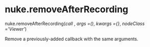 # nuke.removeAfterRecording
nuke.removeAfterRecording(_call_ , _args =()_, _kwargs ={}_, _nodeClass ='Viewer'_)

Remove a previously-added callback with the same arguments.